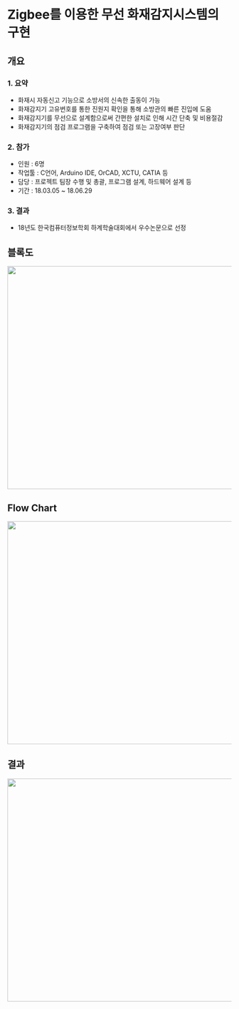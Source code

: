 # Zigbee를 이용한 무선 화재감지시스템의 구현

## 개요
### 1. 요약
* 화재시 자동신고 기능으로 소방서의 신속한 출동이 가능
* 화재감지기 고유번호를 통한 진원지 확인을 통해 소방관의 빠른 진입에 도움
* 화재감지기를 무선으로 설계함으로써 간편한 설치로 인해 시간 단축 및 비용절감
* 화재감지기의 점검 프로그램을 구축하여 점검 또는 고장여부 판단

### 2. 참가
* 인원 : 6명
* 작업툴 : C언어, Arduino IDE, OrCAD, XCTU, CATIA 등
* 담당 : 프로젝트 팀장 수행 및 총괄, 프로그램 설계, 하드웨어 설계 등
* 기간 : 18.03.05 ~ 18.06.29

### 3. 결과 
* 18년도 한국컴퓨터정보학회 하계학술대회에서 우수논문으로 선정

## 블록도
<img src="https://user-images.githubusercontent.com/69491771/90844867-d91bbb80-e39f-11ea-8e76-47593aec8f72.png" width="1000" height="500">

## Flow Chart
<img src="https://user-images.githubusercontent.com/69491771/90844911-f3559980-e39f-11ea-93e2-cdcdbfd9f3a4.png" width="1000" height="500">

## 결과
<img src="https://user-images.githubusercontent.com/69491771/90844933-01a3b580-e3a0-11ea-8072-5e40a6c4720f.png" width="1000" height="500">
